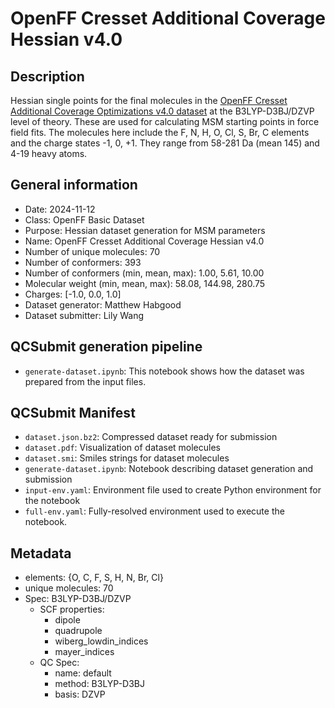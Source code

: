 # OpenFF Cresset Additional Coverage Hessian v4.0

## Description

Hessian single points for the final molecules in the [OpenFF Cresset Additional Coverage Optimizations v4.0 dataset](https://github.com/openforcefield/qca-dataset-submission/tree/master/submissions/2025-03-06-OpenFF-Cresset-Additional-Coverage-Optimizations-v4.0) at the B3LYP-D3BJ/DZVP level of theory. These are used for calculating MSM starting points in force field fits. The molecules here include the F, N, H, O, Cl, S, Br, C elements and the charge states -1, 0, +1. They range from 58-281 Da (mean 145) and 4-19 heavy atoms.

## General information

* Date: 2024-11-12
* Class: OpenFF Basic Dataset
* Purpose: Hessian dataset generation for MSM parameters
* Name: OpenFF Cresset Additional Coverage Hessian v4.0
* Number of unique molecules: 70
* Number of conformers: 393
* Number of conformers (min, mean, max): 1.00, 5.61, 10.00
* Molecular weight (min, mean, max): 58.08, 144.98, 280.75
* Charges: [-1.0, 0.0, 1.0]
* Dataset generator: Matthew Habgood
* Dataset submitter: Lily Wang


## QCSubmit generation pipeline

* `generate-dataset.ipynb`: This notebook shows how the dataset was prepared from the input files.


## QCSubmit Manifest

* `dataset.json.bz2`: Compressed dataset ready for submission
* `dataset.pdf`: Visualization of dataset molecules
* `dataset.smi`: Smiles strings for dataset molecules
* `generate-dataset.ipynb`: Notebook describing dataset generation and submission
* `input-env.yaml`: Environment file used to create Python environment for the notebook
* `full-env.yaml`: Fully-resolved environment used to execute the notebook.


## Metadata

* elements: {O, C, F, S, H, N, Br, Cl}
* unique molecules: 70
* Spec: B3LYP-D3BJ/DZVP
    * SCF properties:
        * dipole
        * quadrupole
        * wiberg_lowdin_indices
        * mayer_indices
    * QC Spec:
        * name: default
        * method: B3LYP-D3BJ
        * basis: DZVP

